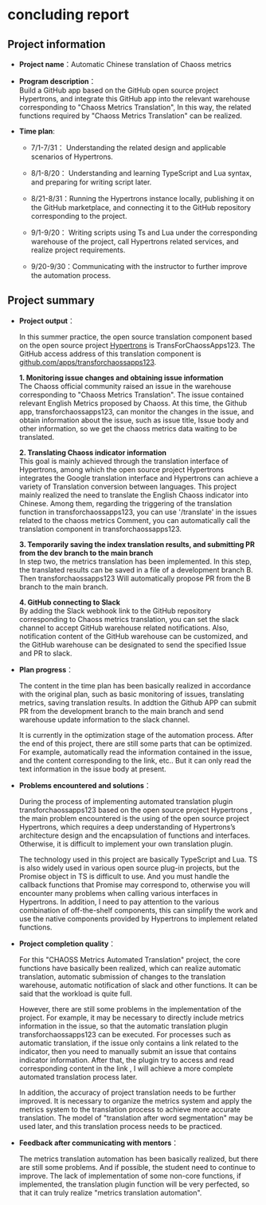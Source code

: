 # concluding report

## Project information


- <b>Project name</b>：Automatic Chinese translation of Chaoss metrics<br/>

- <b> Program description</b>：</br>
Build a GitHub app based on the GitHub open source project Hypertrons, and integrate this GitHub app into the relevant warehouse corresponding to "Chaoss Metrics Translation",
In this way, the related functions required by "Chaoss Metrics Translation" can be realized.

- <b>Time plan</b>: </br>
   - 7/1-7/31： Understanding the related design and applicable scenarios of Hypertrons.<br/>
     
   - 8/1-8/20： Understanding and learning TypeScript and Lua syntax, and preparing for writing script later.<br/>
     
   - 8/21-8/31：Running the Hypertrons instance locally, publishing it on the GitHub marketplace, and connecting it to the GitHub repository corresponding to the project.<br/>
     
   - 9/1-9/20： Writing scripts using Ts and Lua under the corresponding warehouse of the project, call Hypertrons related services, and realize project requirements.<br/>
     
   - 9/20-9/30：Communicating with the instructor to further improve the automation process.


## Project summary


- <b>Project output</b>：
  
    In this summer practice, the open source translation component based on the open source project [Hypertrons](https://www.hypertrons.io/#) is TransForChaossApps123.
    The GitHub access address of this translation component is [github.com/apps/transforchaossapps123](https://github.com/apps/transforchaossapps123).<br/>
  
   <b>1. Monitoring issue changes and obtaining issue information</b><br/>
   The Chaoss official community raised an issue in the warehouse corresponding to "Chaoss Metrics Translation". The issue contained relevant English Metrics proposed by Chaoss.
   At this time, the Github app, transforchaossapps123, can monitor the changes in the issue, and obtain information about the issue, such as issue title,
   Issue body and other information, so we get the chaoss metrics data waiting to be translated.<br/>

    <b>2. Translating Chaoss indicator information</b><br/>
   This goal is mainly achieved through the translation interface of Hypertrons, among which the open source project Hypertrons integrates the Google translation interface and Hypertrons can achieve a variety of
   Translation conversion between languages. This project mainly realized the need to translate the English Chaoss indicator into Chinese.
   Among them, regarding the triggering of the translation function in transforchaossapps123, you can use '/translate' in the issues related to the chaoss metrics
   Comment, you can automatically call the translation component in transforchaossapps123.<br/>

    <b>3. Temporarily saving the index translation results, and submitting PR from the dev branch to the main branch</b><br/>
   In step two, the metrics translation has been implemented. In this step, the translated results can be saved in a file of a development branch B. Then transforchaossapps123
   Will automatically propose PR from the B branch to the main branch.<br/>

    <b>4. GitHub connecting to Slack</b><br/>
   By adding the Slack webhook link to the GitHub repository corresponding to Chaoss metrics translation, you can set the slack channel to accept
   GitHub warehouse related notifications. Also, notification content of the GitHub warehouse can be customized, and the GitHub warehouse can be designated to send the specified Issue and PR to slack.<br/>

- <b>Plan progress</b>：
  
    The content in the time plan has been basically realized in accordance with the original plan, such as basic monitoring of issues, translating metrics, saving translation results. In addtion the Github APP can  submit PR from the development branch to
    the main branch and send warehouse update information to the slack channel.

    It is currently in the optimization stage of the automation process. After the end of this project, there are still some parts that can be optimized. For example, automatically read the information contained in the issue, 
    and the content corresponding to the link, etc.. But it can only read the text information in the issue body at present.

- <b>Problems encountered and solutions</b>：
  
    During the process of implementing automated translation plugin transforchaossapps123 based on the open source project Hypertrons
, the main problem encountered is the using of the open source project Hypertrons, which requires a deep understanding of Hypertrons’s architecture design and the encapsulation of functions and interfaces. 
Otherwise, it is difficult to implement your own translation plugin.

    The technology used in this project are basically TypeScript and Lua. TS is also widely used in various open source plug-in projects, but the Promise object in TS is difficult to use.
And you must handle the callback functions that Promise may correspond to, otherwise you will encounter many problems when calling various interfaces in Hypertrons. In addition, I need to pay attention to the various
combination of off-the-shelf components, this can simplify the work and use the native components provided by Hypertrons to implement related functions.


- <b>Project completion quality</b>：

   For this "CHAOSS Metrics Automated Translation" project, the core functions have basically been realized, which can realize automatic translation, automatic submission of changes to the translation warehouse, automatic notification of slack and other functions.
   It can be said that the workload is quite full.<br/>
  
   However, there are still some problems in the implementation of the project. For example, it may be necessary to directly include metrics information in the issue, so that the automatic translation plugin transforchaossapps123 can be executed.
   For processes such as automatic translation, if the issue only contains a link related to the indicator, then you need to manually submit an issue that contains indicator information. After that, the plugin try to access and read corresponding content in the link
   , I will achieve a more complete automated translation process later.
  
   In addition, the accuracy of project translation needs to be further improved. It is necessary to organize the metrics system and apply the metrics system to the translation process to achieve more accurate translation. 
   The model of "translation after word segmentation" may be used later, and this translation process needs to be practiced.<br/>

- <b>Feedback  after communicating with mentors</b>：

    The metrics translation automation has been basically realized, but there are still some problems. And if possible, the student need to continue to improve. The lack of implementation of some non-core functions, if implemented, the translation plugin function will be very
    perfected, so that it can truly realize "metrics translation automation".
